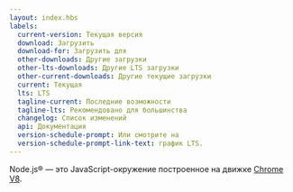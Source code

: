 ```yaml
---
layout: index.hbs
labels:
  current-version: Текущая версия
  download: Загрузить
  download-for: Загрузить для
  other-downloads: Другие загрузки
  other-lts-downloads: Другие LTS загрузки
  other-current-downloads: Другие текущие загрузки
  current: Текущая
  lts: LTS
  tagline-current: Последние возможности
  tagline-lts: Рекомендовано для большинства
  changelog: Список изменений
  api: Документация
  version-schedule-prompt: Или смотрите на
  version-schedule-prompt-link-text: график LTS.
---
```


Node.js&reg; — это JavaScript-окружение построенное на движке [Chrome V8](https://v8.dev/).
